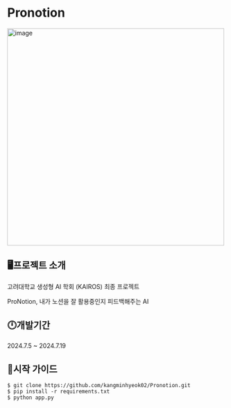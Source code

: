 # Pronotion

<img src="https://github.com/user-attachments/assets/f4c57ce0-4f03-4ffe-9896-1cde489ccc58" alt="image" width="500"/>


## 🖥프로젝트 소개 
고려대학교 생성형 AI 학회 (KAIROS) 최종 프로젝트

ProNotion, 내가 노션을 잘 활용중인지 피드백해주는 AI
## 🕛개발기간 
2024.7.5 ~ 2024.7.19

## 🤷시작 가이드

    $ git clone https://github.com/kangminhyeok02/Pronotion.git
    $ pip install -r requirements.txt
    $ python app.py
    

